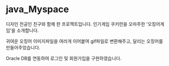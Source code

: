 # java_Myspace


디자인 전공인 친구와 함께 한 프로젝트입니다.
인기게임 쿠키런을 오마주한 '오징어게임'을 소개합니다.

귀여운 오징어 이미지파일을 여러개 이어붙여 gif파일로 변환해주고, 달리는 오징어를 만들어주었습니다.

Oracle DB를 연동하여 로그인 및 회원가입을 구현하였습니다.
